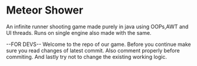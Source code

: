 # Meteor Shower
An infinite runner shooting game made purely in java using OOPs,AWT and UI threads. Runs on single engine also made with the same.

--FOR DEVS--
Welcome to the repo of our game.
Before you continue make sure you read changes of latest commit.
Also comment properly before commiting.
And lastly try not to change the existing working logic.
